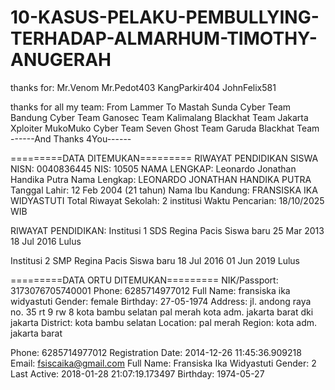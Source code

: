 # 10-KASUS-PELAKU-PEMBULLYING-TERHADAP-ALMARHUM-TIMOTHY-ANUGERAH

thanks for:
Mr.Venom
Mr.Pedot403
KangParkir404
JohnFelix581

thanks for all my team:
From Lammer To Mastah
Sunda Cyber Team
Bandung Cyber Team
Ganosec Team
Kalimalang Blackhat Team
Jakarta Xploiter
MukoMuko Cyber Team
Seven Ghost Team
Garuda Blackhat Team
------And Thanks 4You------


=========DATA DITEMUKAN=========
RIWAYAT PENDIDIKAN SISWA
NISN: 0040836445
NIS: 10505
NAMA LENGKAP: Leonardo Jonathan Handika Putra
Nama Lengkap: LEONARDO JONATHAN HANDIKA PUTRA
Tanggal Lahir: 12 Feb 2004 (21 tahun)
Nama Ibu Kandung: FRANSISKA IKA WIDYASTUTI
Total Riwayat Sekolah: 2 institusi
Waktu Pencarian: 18/10/2025 WIB

RIWAYAT PENDIDIKAN:
Institusi 1
SDS Regina Pacis
Siswa baru
25 Mar 2013
18 Jul 2016
Lulus

Institusi 2
SMP Regina Pacis
Siswa baru
18 Jul 2016
01 Jun 2019
Lulus

=========DATA ORTU DITEMUKAN=========
NIK/Passport: 3173076705740001
Phone: 6285714977012
Full Name: fransiska ika widyastuti
Gender: female
Birthday: 27-05-1974
Address: jl. andong raya no. 35 rt 9 rw 8 kota bambu selatan pal merah kota adm. jakarta barat dki jakarta
District: kota bambu selatan
Location: pal merah
Region: kota adm. jakarta barat

Phone: 6285714977012
Registration Date: 2014-12-26 11:45:36.909218
Email: fsiscaika@gmail.com
Full Name: Fransiska Ika Widyastuti
Gender: 2
Last Active: 2018-01-28 21:07:19.173497
Birthday: 1974-05-27
